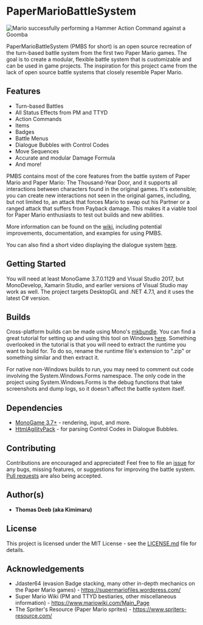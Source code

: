 # PaperMarioBattleSystem
![Mario successfully performing a Hammer Action Command against a Goomba](https://tdeeb.github.io/PaperMarioBattleSystem/images/PMBS%20GIF.gif)

PaperMarioBattleSystem (PMBS for short) is an open source recreation of the turn-based battle system from the first two Paper Mario games. The goal is to create a modular, flexible battle system that is customizable and can be used in game projects. The inspiration for this project came from the lack of open source battle systems that closely resemble Paper Mario.

## Features
* Turn-based Battles
* All Status Effects from PM and TTYD
* Action Commands
* Items
* Badges
* Battle Menus
* Dialogue Bubbles with Control Codes
* Move Sequences
* Accurate and modular Damage Formula
* And more!

PMBS contains most of the core features from the battle system of Paper Mario and Paper Mario: The Thousand-Year Door, and it supports all interactions between characters found in the original games. It's extensible; you can create new interactions not seen in the original games, including, but not limited to, an attack that forces Mario to swap out his Partner or a ranged attack that suffers from Payback damage. This makes it a viable tool for Paper Mario enthusiasts to test out builds and new abilities.

More information can be found on the [wiki](https://github.com/tdeeb/PaperMarioBattleSystem/wiki), including potential improvements, documentation, and examples for using PMBS.

You can also find a short video displaying the dialogue system [here](https://1drv.ms/v/s!AoVfzuXWGWSwi6Ix05m1gYyaE7-vQw).

## Getting Started
You will need at least MonoGame 3.7.0.1129 and Visual Studio 2017, but MonoDevelop, Xamarin Studio, and earlier versions of Visual Studio may work as well. The project targets DesktopGL and .NET 4.7.1, and it uses the latest C# version.

## Builds
Cross-platform builds can be made using Mono's [mkbundle](http://www.mono-project.com/docs/tools+libraries/tools/mkbundle/). You can find a great tutorial for setting up and using this tool on Windows [here](https://dotnetcoretutorials.com/2018/03/22/bundling-mono-with-a-net-executable-using-mkbundle-on-windows/). Something overlooked in the tutorial is that you will need to extract the runtime you want to build for. To do so, rename the runtime file's extension to ".zip" or something similar and then extract it.

For native non-Windows builds to run, you may need to comment out code involving the System.Windows.Forms namespace. The only code in the project using System.Windows.Forms is the debug functions that take screenshots and dump logs, so it doesn't affect the battle system itself.

## Dependencies
* [MonoGame 3.7+](https://github.com/MonoGame/MonoGame) - rendering, input, and more.
* [HtmlAgilityPack](https://github.com/zzzprojects/html-agility-pack) - for parsing Control Codes in Dialogue Bubbles.

## Contributing
Contributions are encouraged and appreciated! Feel free to file an [issue](https://github.com/tdeeb/PaperMarioBattleSystem/issues) for any bugs, missing features, or suggestions for improving the battle system. [Pull requests](https://github.com/tdeeb/PaperMarioBattleSystem/pulls) are also being accepted.

## Author(s)
* **Thomas Deeb (aka Kimimaru)**

## License
This project is licensed under the MIT License - see the [LICENSE.md](https://github.com/tdeeb/PaperMarioBattleSystem/blob/master/LICENSE) file for details.

## Acknowledgements
* Jdaster64 (evasion Badge stacking, many other in-depth mechanics on the Paper Mario games) - https://supermariofiles.wordpress.com/
* Super Mario Wiki (PM and TTYD bestiaries, other miscellaneous information) - https://www.mariowiki.com/Main_Page
* The Spriter's Resource (Paper Mario sprites) - https://www.spriters-resource.com/